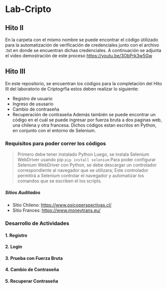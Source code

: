 # Lab-Cripto
## Hito II
En la carpeta con el mismo nombre se puede encontrar el código útilizado para la automatización de verificación de credenciales junto con el archivo .txt en donde se encuentran dichas credenciales.
A continuación se adjunta el video demostración de este proceso https://youtu.be/3ObPrk3w5Gw

## Hito III

En este repositorio, se encuentran los códigos para la completación del Hito III del laboratorio de Criptogrfía estos deben realizar lo siguiente:
- Registro de usuario
- Ingreso de ususario
- Cambio de contraseña
- Recuperación de contraseña
Además también se puede encontrar un código en el cuál se puede ingresar por fuerza bruta a dos paginas web, una chilena y otra francesa. Dichos códigos estan escritos en Python, en conjunto con el entorno de Selenium.
### Requisitos para poder correr los códigos

> Primero debe tener instalado Python
> Luego, se instala Selenium WebDriver usando pip
`pip install selenium`
> Para poder configurar Selenium WebDriver con Python, se debe descargar un controlador correspondiente al navegador que se utilizara; Este controlador permitirá a Selenium controlar el navegador y automatizar los comandos que se escriben el los scripts.

##### Sitios Auditados

- Sitio Chileno: https://www.psicoperspectivas.cl/
- Sitio Frances: https://www.moneytrans.eu/

### Desarrollo de Actividades

#### 1. Registro

#### 2. Login

#### 3. Prueba con Fuerza Bruta

#### 4. Cambio de Contraseña

#### 5. Recuperar Contraseña


